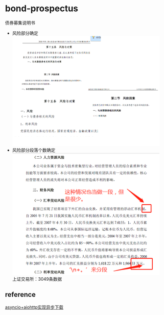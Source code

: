# bond-prospectus
债券募集说明书
- 风险部分确定
![](https://github.com/yanqiangmiffy/bond-prospectus/blob/master/%E9%A3%8E%E9%99%A9%E5%88%87%E5%89%B2.png)
- 风险部分段落个数确定
![](https://github.com/yanqiangmiffy/bond-prospectus/blob/master/%E9%A3%8E%E9%99%A9%E6%AE%B5%E8%90%BD%E5%88%87%E5%89%B2.png)
上证交易所：3049条数据
## reference
[asyncio+aiohttp实现异步下载](https://www.misad.me/2018-05-11-asynciodownload/)
